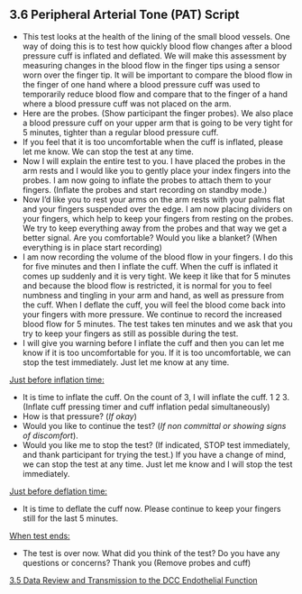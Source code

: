 ## 3.6 Peripheral Arterial Tone (PAT) Script

* This test looks at the health of the lining of the small blood vessels. One way of doing
this is to test how quickly blood flow changes after a blood pressure cuff is inflated and
deflated. We will make this assessment by measuring changes in the blood flow in the finger
tips using a sensor worn over the finger tip. It will be important to compare the blood flow in
the finger of one hand where a blood pressure cuff was used to temporarily reduce blood
flow and compare that to the finger of a hand where a blood pressure cuff was not placed on
the arm.
* Here are the probes. (Show participant the finger probes). We also place a blood
pressure cuff on your upper arm that is going to be very tight for 5 minutes, tighter than a
regular blood pressure cuff.
* If you feel that it is too uncomfortable when the cuff is inflated, please let me know. We
can stop the test at any time.
* Now I will explain the entire test to you. I have placed the probes in the arm rests and I
would like you to gently place your index fingers into the probes. I am now going to
inflate the probes to attach them to your fingers. (Inflate the probes and start recording
on standby mode.)
* Now I’d like you to rest your arms on the arm rests with your palms flat and your fingers
suspended over the edge. I am now placing dividers on your fingers, which help to keep
your fingers from resting on the probes. We try to keep everything away from the probes
and that way we get a better signal. Are you comfortable? Would you like a blanket?
(When everything is in place start recording)
* I am now recording the volume of the blood flow in your fingers. I do this for five minutes
and then I inflate the cuff. When the cuff is inflated it comes up suddenly and it is very
tight. We keep it like that for 5 minutes and because the blood flow is restricted, it is
normal for you to feel numbness and tingling in your arm and hand, as well as pressure
from the cuff. When I deflate the cuff, you will feel the blood come back into your fingers
with more pressure. We continue to record the increased blood flow for 5 minutes. The
test takes ten minutes and we ask that you try to keep your fingers as still as possible
during the test.
* I will give you warning before I inflate the cuff and then you can let me know if it is too
uncomfortable for you. If it is too uncomfortable, we can stop the test immediately. Just
let me know at any time.

<u>Just before inflation time:</u>

* It is time to inflate the cuff. On the count of 3, I will inflate the cuff. 1 2 3. (Inflate cuff
pressing timer and cuff inflation pedal simultaneously)
* How is that pressure? (_If okay_)
* Would you like to continue the test? (_If non committal or showing signs of discomfort_).
* Would you like me to stop the test? (If indicated, STOP test immediately, and thank
participant for trying the test.) If you have a change of mind, we can stop the test at any
time. Just let me know and I will stop the test immediately.

<u>Just before deflation time:</u>

* It is time to deflate the cuff now. Please continue to keep your fingers still for the last 5
minutes.

<u>When test ends:</u>

* The test is over now. What did you think of the test? Do you have any questions or
concerns? Thank you (Remove probes and cuff)


<div class="center">
<div class="btn-group">
  <a href=":pages_path:/manuals/endothelial-function/3-05-data-review-and-transmission.md" class="btn btn-default">
    <span class="glyphicon glyphicon-chevron-left"></span>
    3.5 Data Review and Transmission to the DCC
  </a>

  <a href=":pages_path:/manuals/endothelial-function" class="btn btn-default">
    <span class="glyphicon glyphicon-chevron-up"></span>
    Endothelial Function
  </a>
</div>
</div>
